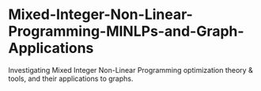 # Mixed-Integer-Non-Linear-Programming-MINLPs-and-Graph-Applications
Investigating Mixed Integer Non-Linear Programming optimization theory &amp; tools, and their applications to graphs. 

